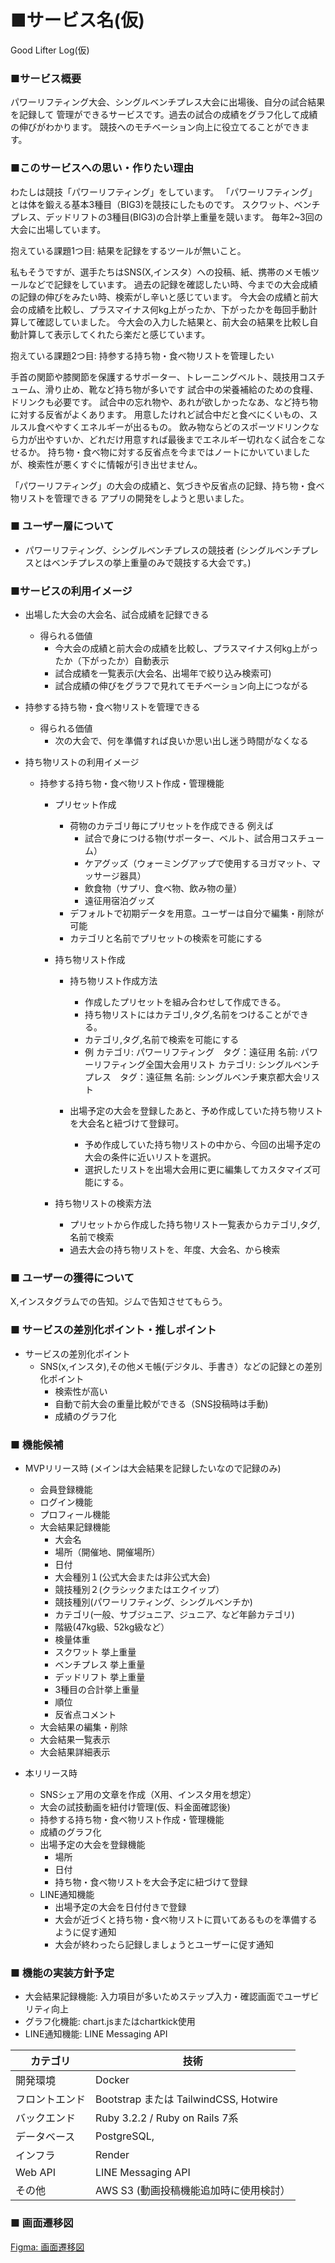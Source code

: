# ■サービス名(仮)

Good Lifter Log(仮)

### ■サービス概要
パワーリフティング大会、シングルベンチプレス大会に出場後、自分の試合結果を記録して
管理ができるサービスです。過去の試合の成績をグラフ化して成績の伸びがわかります。
競技へのモチベーション向上に役立てることができます。

### ■このサービスへの思い・作りたい理由
わたしは競技「パワーリフティング」をしています。
「パワーリフティング」とは体を鍛える基本3種目（BIG3)を競技にしたものです。
スクワット、ベンチプレス、デッドリフトの3種目(BIG3)の合計挙上重量を競います。
毎年2~3回の大会に出場しています。

抱えている課題1つ目: 結果を記録をするツールが無いこと。

私もそうですが、選手たちはSNS(X,インスタ）への投稿、紙、携帯のメモ帳ツールなどで記録をしています。
過去の記録を確認したい時、今までの大会成績の記録の伸びをみたい時、検索がし辛いと感じています。
今大会の成績と前大会の成績を比較し、プラスマイナス何kg上がったか、下がったかを毎回手動計算して確認していました。
今大会の入力した結果と、前大会の結果を比較し自動計算して表示してくれたら楽だと感じています。

抱えている課題2つ目: 持参する持ち物・食べ物リストを管理したい

手首の関節や膝関節を保護するサポーター、トレーニングベルト、競技用コスチューム、滑り止め、靴など持ち物が多いです
試合中の栄養補給のための食糧、ドリンクも必要です。
試合中の忘れ物や、あれが欲しかったなあ、など持ち物に対する反省がよくあります。
用意したけれど試合中だと食べにくいもの、スルスル食べやすくエネルギーが出るもの。
飲み物ならどのスポーツドリンクなら力が出やすいか、どれだけ用意すれば最後までエネルギー切れなく試合をこなせるか。
持ち物・食べ物に対する反省点を今まではノートにかいていましたが、検索性が悪くすぐに情報が引き出せません。

「パワーリフティング」の大会の成績と、気づきや反省点の記録、持ち物・食べ物リストを管理できる
アプリの開発をしようと思いました。

### ■ ユーザー層について
- パワーリフティング、シングルベンチプレスの競技者
	(シングルベンチプレスとはベンチプレスの挙上重量のみで競技する大会です。)

### ■サービスの利用イメージ
- 出場した大会の大会名、試合成績を記録できる
	- 得られる価値
		- 今大会の成績と前大会の成績を比較し、プラスマイナス何kg上がったか（下がったか）自動表示
		- 試合成績を一覧表示(大会名、出場年で絞り込み検索可)
		- 試合成績の伸びをグラフで見れてモチベーション向上につながる

- 持参する持ち物・食べ物リストを管理できる
	- 得られる価値
		- 次の大会で、何を準備すれば良いか思い出し迷う時間がなくなる
- 持ち物リストの利用イメージ
	- 持参する持ち物・食べ物リスト作成・管理機能
		- プリセット作成
			- 荷物のカテゴリ毎にプリセットを作成できる
				例えば
				- 試合で身につける物(サポーター、ベルト、試合用コスチューム）
				- ケアグッズ（ウォーミングアップで使用するヨガマット、マッサージ器具）
				- 飲食物（サプリ、食べ物、飲み物の量）
				- 遠征用宿泊グッズ
			- デフォルトで初期データを用意。ユーザーは自分で編集・削除が可能
			- カテゴリと名前でプリセットの検索を可能にする
		
		- 持ち物リスト作成
			- 持ち物リスト作成方法
				- 作成したプリセットを組み合わせして作成できる。
				- 持ち物リストにはカテゴリ,タグ,名前をつけることができる。
				- カテゴリ,タグ,名前で検索を可能にする
				- 例
					カテゴリ: パワーリフティング　タグ：遠征用 名前: パワーリフティング全国大会用リスト
					カテゴリ: シングルベンチプレス　タグ：遠征無 名前: シングルベンチ東京都大会リスト
				
			- 出場予定の大会を登録したあと、予め作成していた持ち物リストを大会名と紐づけて登録可。
				- 予め作成していた持ち物リストの中から、今回の出場予定の大会の条件に近いリストを選択。
				- 選択したリストを出場大会用に更に編集してカスタマイズ可能にする。
				
		- 持ち物リストの検索方法
			- プリセットから作成した持ち物リスト一覧表からカテゴリ,タグ,名前で検索
			- 過去大会の持ち物リストを、年度、大会名、から検索
	
### ■ ユーザーの獲得について
X,インスタグラムでの告知。ジムで告知させてもらう。

### ■ サービスの差別化ポイント・推しポイント
- サービスの差別化ポイント
	- SNS(x,インスタ),その他メモ帳(デジタル、手書き）などの記録との差別化ポイント
		- 検索性が高い
		- 自動で前大会の重量比較ができる（SNS投稿時は手動)
		- 成績のグラフ化

### ■ 機能候補
- MVPリリース時 (メインは大会結果を記録したいなので記録のみ)
	- 会員登録機能
	- ログイン機能
	- プロフィール機能
	- 大会結果記録機能
		- 大会名
		- 場所（開催地、開催場所）
		- 日付
		- 大会種別１(公式大会または非公式大会)
		- 競技種別２(クラシックまたはエクイップ）
		- 競技種別(パワーリフティング、シングルベンチか)
		- カテゴリ(一般、サブジュニア、ジュニア、など年齢カテゴリ)
		- 階級(47kg級、52kg級など）
		- 検量体重
		- スクワット 挙上重量
		- ベンチプレス 挙上重量
		- デッドリフト 挙上重量
		- 3種目の合計挙上重量
		- 順位
		- 反省点コメント
	- 大会結果の編集・削除	
	- 大会結果一覧表示
	- 大会結果詳細表示


- 本リリース時
	- SNSシェア用の文章を作成（X用、インスタ用を想定）
	- 大会の試技動画を紐付け管理(仮、料金面確認後)
	- 持参する持ち物・食べ物リスト作成・管理機能
	- 成績のグラフ化
	- 出場予定の大会を登録機能
		- 場所 
		- 日付
		- 持ち物・食べ物リストを大会予定に紐づけて登録
	- LINE通知機能
		- 出場予定の大会を日付付きで登録
		- 大会が近づくと持ち物・食べ物リストに買いてあるものを準備するように促す通知
		- 大会が終わったら記録しましょうとユーザーに促す通知

### ■ 機能の実装方針予定
- 大会結果記録機能: 入力項目が多いためステップ入力・確認画面でユーザビリティ向上
- グラフ化機能: chart.jsまたはchartkick使用
- LINE通知機能: LINE Messaging API


| カテゴリ | 技術 |
| --- | --- |
| 開発環境 | Docker |
| フロントエンド | Bootstrap または TailwindCSS, Hotwire |
| バックエンド | Ruby 3.2.2 / Ruby on Rails 7系 |
| データベース | PostgreSQL,  |
| インフラ | Render |
| Web API | LINE Messaging API |
| その他 | AWS S3 (動画投稿機能追加時に使用検討） |

### ■ 画面遷移図
[Figma: 画面遷移図](https://www.figma.com/file/pGxlFmkWvjxv384P6Ymi9x/Good-Lifter-log?type=design&node-id=0%3A1&mode=design&t=7WateIMFCpHj8mR9-1)
